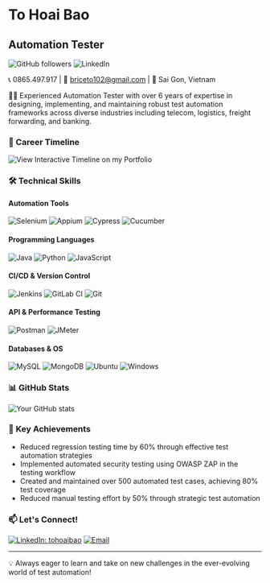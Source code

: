 # To Hoai Bao
## Automation Tester

![GitHub followers](https://img.shields.io/github/followers/tohoaibao?style=social)
![LinkedIn](https://img.shields.io/badge/-LinkedIn-0077B5?style=flat-square&logo=linkedin&logoColor=white)

📞 0865.497.917 | 📧 briceto102@gmail.com | 📍 Sai Gon, Vietnam

👨‍💻 Experienced Automation Tester with over 6 years of expertise in designing, implementing, and maintaining robust test automation frameworks across diverse industries including telecom, logistics, freight forwarding, and banking.

### 🚀 Career Timeline

![View Interactive Timeline on my Portfolio](my-resume-ashy-six.vercel.app)

### 🛠 Technical Skills

#### Automation Tools
![Selenium](https://img.shields.io/badge/-Selenium-43B02A?style=flat-square&logo=selenium&logoColor=white)
![Appium](https://img.shields.io/badge/-Appium-663399?style=flat-square&logo=appium&logoColor=white)
![Cypress](https://img.shields.io/badge/-Cypress-17202C?style=flat-square&logo=cypress&logoColor=white)
![Cucumber](https://img.shields.io/badge/-Cucumber-23D96C?style=flat-square&logo=cucumber&logoColor=white)

#### Programming Languages
![Java](https://img.shields.io/badge/-Java-007396?style=flat-square&logo=java&logoColor=white)
![Python](https://img.shields.io/badge/-Python-3776AB?style=flat-square&logo=python&logoColor=white)
![JavaScript](https://img.shields.io/badge/-JavaScript-F7DF1E?style=flat-square&logo=javascript&logoColor=black)

#### CI/CD & Version Control
![Jenkins](https://img.shields.io/badge/-Jenkins-D24939?style=flat-square&logo=jenkins&logoColor=white)
![GitLab CI](https://img.shields.io/badge/-GitLab%20CI-FCA121?style=flat-square&logo=gitlab&logoColor=white)
![Git](https://img.shields.io/badge/-Git-F05032?style=flat-square&logo=git&logoColor=white)

#### API & Performance Testing
![Postman](https://img.shields.io/badge/-Postman-FF6C37?style=flat-square&logo=postman&logoColor=white)
![JMeter](https://img.shields.io/badge/-JMeter-D22128?style=flat-square&logo=apache-jmeter&logoColor=white)

#### Databases & OS
![MySQL](https://img.shields.io/badge/-MySQL-4479A1?style=flat-square&logo=mysql&logoColor=white)
![MongoDB](https://img.shields.io/badge/-MongoDB-47A248?style=flat-square&logo=mongodb&logoColor=white)
![Ubuntu](https://img.shields.io/badge/-Ubuntu-E95420?style=flat-square&logo=ubuntu&logoColor=white)
![Windows](https://img.shields.io/badge/-Windows-0078D6?style=flat-square&logo=windows&logoColor=white)

### 📊 GitHub Stats

![Your GitHub stats](https://github-readme-stats.vercel.app/api?username=tohoaibao&show_icons=true&theme=radical)

### 🌟 Key Achievements

- Reduced regression testing time by 60% through effective test automation strategies
- Implemented automated security testing using OWASP ZAP in the testing workflow
- Created and maintained over 500 automated test cases, achieving 80% test coverage
- Reduced manual testing effort by 50% through strategic test automation

### 📫 Let's Connect!

[![LinkedIn: tohoaibao](https://img.shields.io/badge/-To%20Hoai%20Bao-blue?style=flat-square&logo=Linkedin&logoColor=white&link=https://www.linkedin.com/in/tohoaibao/)](https://www.linkedin.com/in/tohoaibao/)
[![Email](https://img.shields.io/badge/-Email-D14836?style=flat-square&logo=gmail&logoColor=white&link=mailto:briceto102@gmail.com)](mailto:briceto102@gmail.com)

---

💡 Always eager to learn and take on new challenges in the ever-evolving world of test automation!
